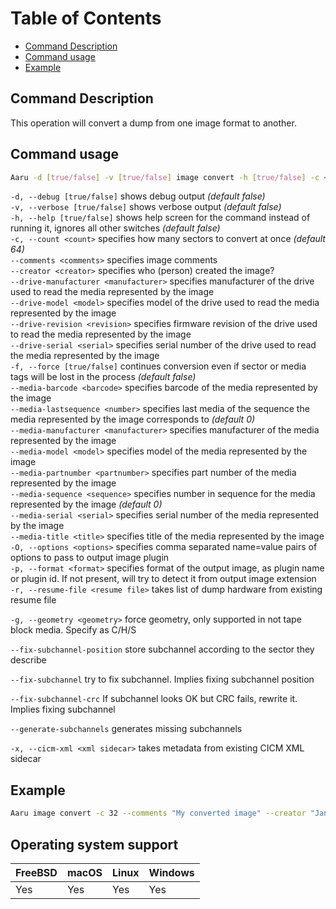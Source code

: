 # Table of Contents

- [Command Description](#command-description)
- [Command usage](#command-usage)
- [Example](#example)

## Command Description

This operation will convert a dump from one image format to another.

## Command usage

```bash
Aaru -d [true/false] -v [true/false] image convert -h [true/false] -c <count> --comments <comments> --creator <creator> --drive-manufacturer manufacturer> --drive-model <model> --drive-revision <revision> --drive-serial <serial> -f [true/false] --media-barcode <barcode> --media-lastsequence <number> --media-manufacturer <manufacturer> --media-model <model> --media-partnumber <partnumber> --media-sequence <sequence> --media-serial <serial> --media-title <title> -O <options> -p <format> -r <resume file> -x <xml sidecar> <input-path> <output-path>
```

`-d, --debug [true/false]` shows debug output *(default false)*  
`-v, --verbose [true/false]` shows verbose output *(default false)*  
`-h, --help [true/false]` shows help screen for the command instead of running it, ignores all other switches *(default
false)*  
`-c, --count <count>` specifies how many sectors to convert at once *(default 64)*    
`--comments <comments>` specifies image comments    
`--creator <creator>` specifies who (person) created the image?    
`--drive-manufacturer <manufacturer>` specifies manufacturer of the drive used to read the media represented by the
image    
`--drive-model <model>` specifies model of the drive used to read the media represented by the image    
`--drive-revision <revision>` specifies firmware revision of the drive used to read the media represented by the
image   
`--drive-serial <serial>` specifies serial number of the drive used to read the media represented by the image    
`-f, --force [true/false]` continues conversion even if sector or media tags will be lost in the process *(default
false)*    
`--media-barcode <barcode>` specifies barcode of the media represented by the image     
`--media-lastsequence <number>` specifies last media of the sequence the media represented by the image corresponds
to *(default 0)*    
`--media-manufacturer <manufacturer>` specifies manufacturer of the media represented by the image    
`--media-model <model>` specifies model of the media represented by the image     
`--media-partnumber <partnumber>` specifies part number of the media represented by the image    
`--media-sequence <sequence>` specifies number in sequence for the media represented by the image *(default 0)*     
`--media-serial <serial>` specifies serial number of the media represented by the image     
`--media-title <title>` specifies title of the media represented by the image     
`-O, --options <options>` specifies comma separated name=value pairs of options to pass to output image plugin      
`-p, --format <format>`  specifies format of the output image, as plugin name or plugin id. If not present, will try to
detect it from output image extension     
`-r, --resume-file <resume file>` takes list of dump hardware from existing resume file

`-g, --geometry <geometry>` force geometry, only supported in not tape block media. Specify as C/H/S

`--fix-subchannel-position` store subchannel according to the sector they describe

`--fix-subchannel` try to fix subchannel. Implies fixing subchannel position

`--fix-subchannel-crc`  If subchannel looks OK but CRC fails, rewrite it. Implies fixing subchannel

`--generate-subchannels` generates missing subchannels

`-x, --cicm-xml <xml sidecar>` takes metadata from existing CICM XML sidecar

## Example

```bash
Aaru image convert -c 32 --comments "My converted image" --creator "Jane Doe" --drive-manufacturer "LG" --drive-model "CD-RW 1234" --drive-revision "1.0" --drive-serial "AABBCCDDEEFF01" --media-lastsequence 2 --media-sequence 1 --media-title "Important software" -O "deduplicate=true,nocompress=false" -r dd_dump.resume.xml -x dd_dump.cicm.xml dd_dump.iso dump.aaruf
```

## Operating system support

| FreeBSD | macOS | Linux | Windows |
| ------- | ----- | ----- | ------- |
| Yes     | Yes   | Yes   | Yes     |
